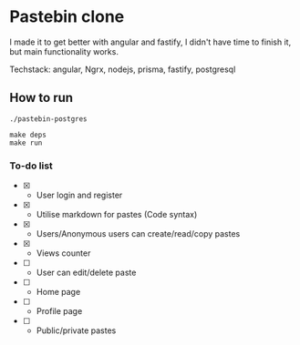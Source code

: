 # Pastebin clone 
I made it to get better with angular and fastify, 
I didn't have time to finish it, but main functionality works.

Techstack: angular, Ngrx, nodejs, prisma, fastify, postgresql
## How to run 

    ./pastebin-postgres

    make deps
    make run

### To-do list 

- [x] - User login and register
- [x] - Utilise markdown for pastes (Code syntax)
- [x] - Users/Anonymous users can create/read/copy pastes
- [x] - Views counter
- [ ] - User can edit/delete paste
- [ ] - Home page
- [ ] - Profile page
- [ ] - Public/private pastes 
